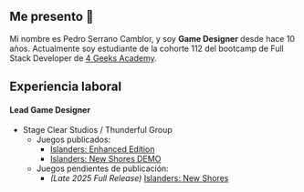 ## Me presento 👋
Mi nombre es Pedro Serrano Camblor, y soy **Game Designer** desde hace 10 años. Actualmente soy estudiante de la cohorte 112 del bootcamp de Full Stack Developer de [4 Geeks Academy](https://4geeks.com/).

## Experiencia laboral
#### Lead Game Designer
- Stage Clear Studios / Thunderful Group
  - Juegos publicados:
    - [Islanders: Enhanced Edition](https://store.steampowered.com/app/1046030/ISLANDERS/?l=spanish&curator_clanid=6859276)
    - [Islanders: New Shores DEMO](https://store.steampowered.com/app/3508630/ISLANDERS_New_Shores_Demo/?snr=1_7_7_240_150_1)
  - Juegos pendientes de publicación:
    - *(Late 2025 Full Release)* [Islanders: New Shores](https://store.steampowered.com/app/2368930/ISLANDERS_New_Shores/) 

<!--
**pedro-serrano-camblor/pedro-serrano-camblor** is a ✨ _special_ ✨ repository because its `README.md` (this file) appears on your GitHub profile.

Here are some ideas to get you started:

- 🔭 I’m currently working on ...
- 🌱 I’m currently learning ...
- 👯 I’m looking to collaborate on ...
- 🤔 I’m looking for help with ...
- 💬 Ask me about ...
- 📫 How to reach me: ...
- 😄 Pronouns: ...
- ⚡ Fun fact: ...
-->
